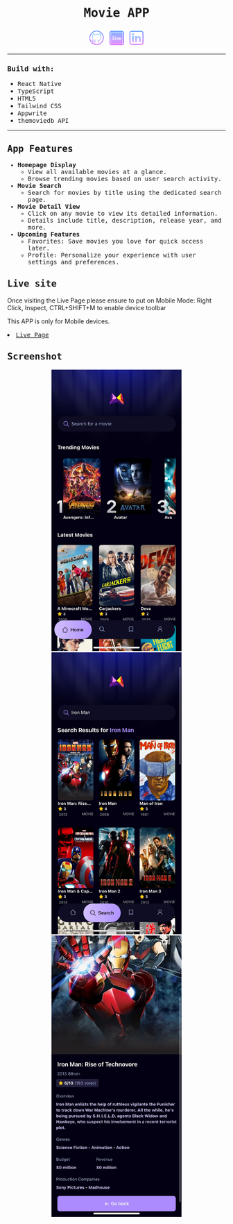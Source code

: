 <h1 align="center"><samp>Movie APP</samp> </h1>
<p align="center"> 
  <a href="https://github.com/xoFrey" target="_blank"> <img width="40" align="center" src="./assets/images/github.png"/></a>
  <a href="https://movieflix--200zop0ur5.expo.app" target="_blank"> <img width="45" align="center" src="./assets/images/livepage.png"/></a>
  <a href="https://www.linkedin.com/in/izelacar/" target="_blank"> <img width="40" align="center" src="./assets/images/linkedin.png"/></a>
</p>



<hr/>

<h3><samp>Build with:</samp></h3>
<ul>
<li><samp>React Native</samp></li>
<li><samp>TypeScript</samp></li>
<li><samp>HTML5</samp></li>
<li><samp>Tailwind CSS</samp></li>
<li><samp>Appwrite</samp></li>  
<li><samp>themoviedb API</samp></li>
</ul>

<hr/>

<samp>
 <h2>App Features</h2>
<ul>
  <li>
    <strong>Homepage Display</strong>
    <ul>
      <li>View all available movies at a glance.</li>
      <li>Browse trending movies based on user search activity.</li>
    </ul>
  </li>
  <li>
    <strong>Movie Search</strong>
    <ul>
      <li>Search for movies by title using the dedicated search page.</li>
    </ul>
  </li>
  <li>
    <strong>Movie Detail View</strong>
    <ul>
      <li>Click on any movie to view its detailed information.</li>
      <li>Details include title, description, release year, and more.</li>
    </ul>
  </li>
  <li>
    <strong>Upcoming Features</strong>
    <ul>
      <li>Favorites: Save movies you love for quick access later.</li>
      <li>Profile: Personalize your experience with user settings and preferences.</li>
    </ul>
  </li>
</ul>
</samp>


<h2><samp>Live site</samp></h2>
<p>Once visiting the Live Page please ensure to put on Mobile Mode: Right Click, Inspect, CTRL+SHIFT+M to enable device toolbar </p>
<p>This APP is only for Mobile devices. </p>
<li><samp><a href="https://movieflix--200zop0ur5.expo.app">Live Page</a></samp></li>


<h2><samp>Screenshot</samp></h2>

<p align="center">
<img width=300 src="./assets/images/Screenshot1.jpg"/> <img width=300 src="./assets/images/Screenshot3.jpg"/> <img width=300 src="./assets/images/Screenshot2.jpg"/> 
</p>
